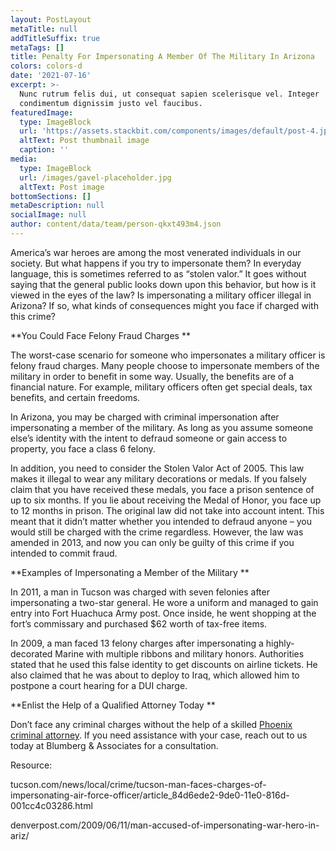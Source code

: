 ```yaml
---
layout: PostLayout
metaTitle: null
addTitleSuffix: true
metaTags: []
title: Penalty For Impersonating A Member Of The Military In Arizona
colors: colors-d
date: '2021-07-16'
excerpt: >-
  Nunc rutrum felis dui, ut consequat sapien scelerisque vel. Integer
  condimentum dignissim justo vel faucibus.
featuredImage:
  type: ImageBlock
  url: 'https://assets.stackbit.com/components/images/default/post-4.jpeg'
  altText: Post thumbnail image
  caption: ''
media:
  type: ImageBlock
  url: /images/gavel-placeholder.jpg
  altText: Post image
bottomSections: []
metaDescription: null
socialImage: null
author: content/data/team/person-qkxt493m4.json
---
```

America’s war heroes are among the most venerated individuals in our society. But what happens if you try to impersonate them? In everyday language, this is sometimes referred to as “stolen valor.” It goes without saying that the general public looks down upon this behavior, but how is it viewed in the eyes of the law? Is impersonating a military officer illegal in Arizona? If so, what kinds of consequences might you face if charged with this crime?

**You Could Face Felony Fraud Charges **

The worst-case scenario for someone who impersonates a military officer is felony fraud charges. Many people choose to impersonate members of the military in order to benefit in some way. Usually, the benefits are of a financial nature. For example, military officers often get special deals, tax benefits, and certain freedoms.

In Arizona, you may be charged with criminal impersonation after impersonating a member of the military. As long as you assume someone else’s identity with the intent to defraud someone or gain access to property, you face a class 6 felony.

In addition, you need to consider the Stolen Valor Act of 2005. This law makes it illegal to wear any military decorations or medals. If you falsely claim that you have received these medals, you face a prison sentence of up to six months. If you lie about receiving the Medal of Honor, you face up to 12 months in prison. The original law did not take into account intent. This meant that it didn’t matter whether you intended to defraud anyone – you would still be charged with the crime regardless. However, the law was amended in 2013, and now you can only be guilty of this crime if you intended to commit fraud.

**Examples of Impersonating a Member of the Military **

In 2011, a man in Tucson was charged with seven felonies after impersonating a two-star general. He wore a uniform and managed to gain entry into Fort Huachuca Army post. Once inside, he went shopping at the fort’s commissary and purchased $62 worth of tax-free items.

In 2009, a man faced 13 felony charges after impersonating a highly-decorated Marine with multiple ribbons and military honors. Authorities stated that he used this false identity to get discounts on airline tickets. He also claimed that he was about to deploy to Iraq, which allowed him to postpone a court hearing for a DUI charge.

**Enlist the Help of a Qualified Attorney Today **

Don’t face any criminal charges without the help of a skilled [Phoenix criminal attorney](https://www.azblumberglaw.com/phoenix-criminal-attorney/). If you need assistance with your case, reach out to us today at Blumberg & Associates for a consultation.

Resource:

tucson.com/news/local/crime/tucson-man-faces-charges-of-impersonating-air-force-officer/article\_84d6ede2-9de0-11e0-816d-001cc4c03286.html

denverpost.com/2009/06/11/man-accused-of-impersonating-war-hero-in-ariz/
